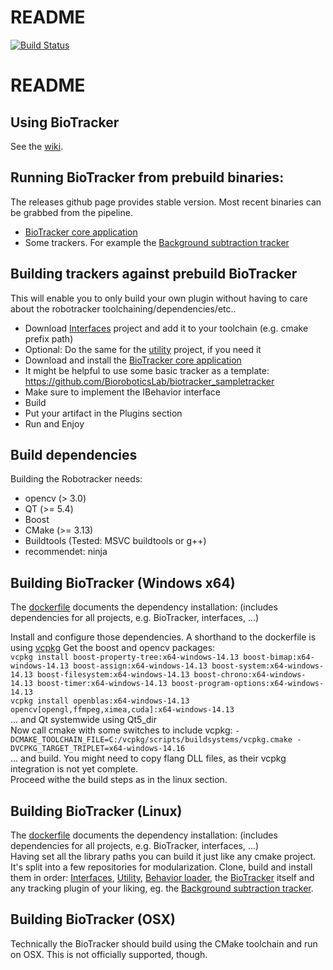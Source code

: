 # README

[![Build Status](https://git.imp.fu-berlin.de/bioroboticslab/biotracker/biotracker/badges/master/build.svg)](https://git.imp.fu-berlin.de/bioroboticslab/biotracker/biotracker/pipelines)

# README

## Using BioTracker

See the [wiki](https://github.com/BioroboticsLab/biotracker_core/wiki).

## Running BioTracker from prebuild binaries:

The releases github page provides stable version. 
Most recent binaries can be grabbed from the pipeline.  
- [BioTracker core application](https://git.imp.fu-berlin.de/bioroboticslab/biotracker/biotracker/pipelines)  
- Some trackers. For example the [Background subtraction tracker](https://git.imp.fu-berlin.de/bioroboticslab/biotracker/backgroundsubtraction_tracker/pipelines)

## Building trackers against prebuild BioTracker

This will enable you to only build your own plugin without having to care about the robotracker toolchaining/dependencies/etc..  
- Download [Interfaces](https://git.imp.fu-berlin.de/bioroboticslab/biotracker/interfaces/pipelines) project and add it to your toolchain (e.g. cmake prefix path) 
- Optional: Do the same for the [utility](https://git.imp.fu-berlin.de/bioroboticslab/biotracker/utility/pipelines) project, if you need it  
- Download and install the [BioTracker core application](https://git.imp.fu-berlin.de/bioroboticslab/biotracker/biotracker/pipelines)  
- It might be helpful to use some basic tracker as a template: https://github.com/BioroboticsLab/biotracker_sampletracker  
- Make sure to implement the IBehavior interface  
- Build  
- Put your artifact in the Plugins section  
- Run and Enjoy  

##  Build dependencies

Building the Robotracker needs: 
- opencv (> 3.0)  
- QT (>= 5.4)  
- Boost 
- CMake (>= 3.13)  
- Buildtools (Tested: MSVC buildtools or g++)  
- recommendet: ninja  

##  Building BioTracker (Windows x64)

The [dockerfile](https://git.imp.fu-berlin.de/bioroboticslab/robofish/docker) documents the dependency installation: (includes dependencies for all projects, e.g. BioTracker, interfaces, ...)  
  
Install and configure those dependencies. A shorthand to the dockerfile is using [vcpkg](https://git.imp.fu-berlin.de/bioroboticslab/robofish/vcpkg) 
Get the boost and opencv packages:  
` vcpkg install boost-property-tree:x64-windows-14.13 boost-bimap:x64-windows-14.13 boost-assign:x64-windows-14.13 boost-system:x64-windows-14.13 boost-filesystem:x64-windows-14.13 boost-chrono:x64-windows-14.13 boost-timer:x64-windows-14.13 boost-program-options:x64-windows-14.13 `  
`vcpkg install openblas:x64-windows-14.13 opencv[opengl,ffmpeg,ximea,cuda]:x64-windows-14.13 `  
... and Qt systemwide using Qt5_dir  
Now call cmake with some switches to include vcpkg:   `-DCMAKE_TOOLCHAIN_FILE=C:/vcpkg/scripts/buildsystems/vcpkg.cmake -DVCPKG_TARGET_TRIPLET=x64-windows-14.16`  
... and build. You might need to copy flang DLL files, as their vcpkg integration is not yet complete.   
Proceed withe the build steps as in the linux section.

##  Building BioTracker (Linux)

The [dockerfile](https://git.imp.fu-berlin.de/bioroboticslab/robofish/docker) documents the dependency installation: (includes dependencies for all projects, e.g. BioTracker, interfaces, ...)   
Having set all the library paths you can build it just like any cmake project. It's split into a few repositories for modularization. Clone, build and install them in order:   [Interfaces](https://github.com/BioroboticsLab/biotracker_interfaces), [Utility](https://github.com/BioroboticsLab/biotracker_utility), [Behavior loader](https://github.com/BioroboticsLab/behavior_loader), the [BioTracker](https://github.com/BioroboticsLab/biotracker_core) itself and any tracking plugin of your liking, eg. the [Background subtraction tracker](https://github.com/BioroboticsLab/biotracker_backgroundsubtraction_tracker).

##  Building BioTracker (OSX)

Technically the BioTracker should build using the CMake toolchain and run on OSX. This is not officially supported, though.

